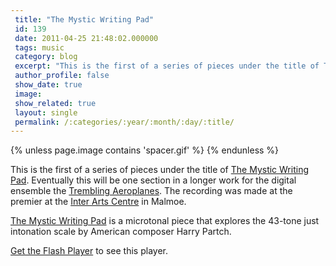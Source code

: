 ```yaml
---
 title: "The Mystic Writing Pad"
 id: 139
 date: 2011-04-25 21:48:02.000000
 tags: music
 category: blog
 excerpt: "This is the first of a series of pieces under the title of The Mystic Writing Pad. Eventually this will be one section in a longer work for the digital ensemble the Trembling Aeroplanes. The recording..."
 author_profile: false
 show_date: true
 image: 
 show_related: true
 layout: single
 permalink: /:categories/:year/:month/:day/:title/
---
```

{% unless page.image contains 'spacer.gif' %}
{% endunless %}

This is the first of a series of pieces under the title of <a href="http://www.henrikfrisk.com/index.jsp?metaId=music&id=comp&field=id&query=12&show=1#12">The Mystic Writing Pad</a>. Eventually this will be one section in a longer work for the digital ensemble the <a href="http://www.iac.lu.se/projects.aspx#216">Trembling Aeroplanes</a>. The recording was made at the premier at the <a href="http://www.iac.lu.se/">Inter Arts Centre</a> in Malmoe.



<a href="http://www.henrikfrisk.com/index.jsp?metaId=music&id=comp&field=id&query=12&show=1#12">The Mystic Writing Pad</a> is a microtonal piece that explores the 43-tone just intonation scale by American composer Harry Partch.



<p id="player2"><a href="http://www.macromedia.com/go/getflashplayer">Get the Flash Player</a> to see this player.

<script type="text/javascript">
        var s2 = new SWFObject("http://www.henrikfrisk.com/script/flvplayer.swf","single","320","20","7");
        s2.addParam("allowfullscreen","true");
        s2.addVariable("file","http://www.henrikfrisk.com/music/media/MysticWritingPad-Dec04-2010.mp3");
        s2.addVariable("displayheight","0");
        s2.addVariable("backcolor","0x000000");
        s2.addVariable("frontcolor","0xCCCCCC");
        s2.addVariable("lightcolor","0x557722");
        s2.write("player2");
</script>

